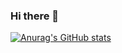 ### Hi there 👋


[![Anurag's GitHub stats](https://github-readme-stats.vercel.app/api?username=khaja13)](https://github.com/khaja13/github-readme-stats)
